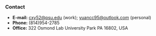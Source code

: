 ### Contact
- **E-mail:** 
  <cxy52@psu.edu> (work); 
  <yuancc95@outlook.com> (personal)
- **Phone:** (814)954-2785
- **Office:** 
  322 Osmond Lab
  University Park
  PA 16802, USA
<br>












